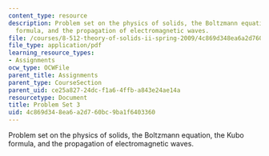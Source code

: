 ```yaml
---
content_type: resource
description: Problem set on the physics of solids, the Boltzmann equation, the Kubo
  formula, and the propagation of electromagnetic waves.
file: /courses/8-512-theory-of-solids-ii-spring-2009/4c869d348ea6a2d760bc9ba1f6403360_MIT8_512s09_2004_pset03.pdf
file_type: application/pdf
learning_resource_types:
- Assignments
ocw_type: OCWFile
parent_title: Assignments
parent_type: CourseSection
parent_uid: ce25a827-24dc-f1a6-4ffb-a843e24ae14a
resourcetype: Document
title: Problem Set 3
uid: 4c869d34-8ea6-a2d7-60bc-9ba1f6403360
---
```

Problem set on the physics of solids, the Boltzmann equation, the Kubo formula, and the propagation of electromagnetic waves.

